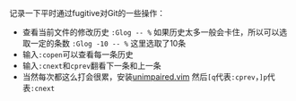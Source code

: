 记录一下平时通过fugitive对Git的一些操作：
- 查看当前文件的修改历史
  `:Glog -- %`
  如果历史太多一般会卡住，所以可以选取一定的条数
  `:Glog -10 -- %` 这里选取了10条
- 输入`:copen`可以查看每一条历史
- 输入`:cnext`和`cprev`翻看下一条和上一条
- 当然每次都这么打会很累，安装[unimpaired.vim](http://www.vim.org/scripts/script.php?script_id=1590)
  然后`[q`代表`:cprev`，`]p`代表`:cnext`
